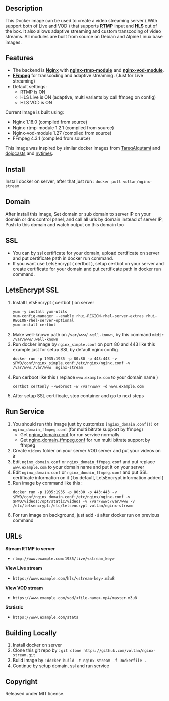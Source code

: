 ## Description
This Docker image can be used to create a video streaming server ( With support both of Live and VOD ) that supports [**RTMP**](https://en.wikipedia.org/wiki/Real-Time_Messaging_Protocol) input and [**HLS**](https://en.wikipedia.org/wiki/HTTP_Live_Streaming) out of the box. 
It also allows adaptive streaming and custom transcoding of video streams.
All modules are built from source on Debian and Alpine Linux base images.

## Features
 * The backend is [**Nginx**](http://nginx.org/en/) with [**nginx-rtmp-module**](https://github.com/arut/nginx-rtmp-module) and [**nginx-vod-module**](https://github.com/kaltura/nginx-vod-module).
 * [**FFmpeg**](https://www.ffmpeg.org/) for transcoding and adaptive streaming. (Just for Live streaming)
 * Default settings: 
	* RTMP is ON
	* HLS Live is ON (adaptive, multi variants by call ffmpeg on config)
	* HLS VOD is ON

Current Image is built using:
 * Nginx 1.18.0 (compiled from source)
 * Nginx-rtmp-module 1.2.1 (compiled from source)
 * Nginx-vod-module 1.27 (compiled from source)
 * FFmpeg 4.3.1 (compiled from source)
  
This image was inspired by similar docker images from [TareqAlqutami](https://github.com/TareqAlqutami/rtmp-hls-server) and [dojocasts](https://gitlab.com/dojocasts/nginx-vod-module-docker) and [nytimes](https://github.com/nytimes/nginx-vod-module-docker).

## Install
Install docker on server, after that just run : `docker pull voltan/nginx-stream`

## Domain
After install this image, Set domain or sub domain to server IP on your domain or dns control panel, and call all urls by domain instead of server IP, Push to this domain and watch output on this domain too 

## SSL
 * You can by ssl certificate for your domain, upload certificate on server and put certificate path in docker run command.
 * If you want use LetsEncrypt ( certbot ), setup certbot on your server and create certificate for your domain and put certificate path in docker run command.
 
## LetsEncrypt SSL
1. Install LetsEncrypt ( certbot ) on server 
      ```
      yum -y install yum-utils
      yum-config-manager --enable rhui-REGION-rhel-server-extras rhui-REGION-rhel-server-optional
      yum install certbot
      ```
2. Make well-known path on `/var/www/.well-known`, by this command `mkdir /var/www/.well-known`
3. Run docker image by `nginx_simple.conf` on port 80 and 443 like this example just for setup SSL by default nginx config
     ``` 
     docker run -p 1935:1935 -p 80:80 -p 443:443 -v $PWD/conf/nginx_simple.conf:/etc/nginx/nginx.conf -v /var/www:/var/www  nginx-stream
     ```
4. Run cerboot like this ( replace `www.example.com` to your domain name )    
     ```
     certbot certonly --webroot -w /var/www/ -d www.example.com
     ```
5. After setup SSL certificate, stop container and go to next steps

## Run Service
1. You should run this image just by customize `[nginx_domain.conf]()` or `nginx_domain_ffmpeg.conf` (for multi bitrate support by ffmpeg)
   * Get [nginx_domain.conf](https://github.com/voltan/nginx-stream/blob/master/conf/nginx_domain.conf) for run service normally
   * Get [nginx_domain_ffmpeg.conf](https://github.com/voltan/nginx-stream/blob/master/conf/nginx_domain_ffmpeg.conf) for run multi bitrate support by ffmpeg
2. Create `videos` folder on your server VOD server and put your videos on it
3. Edit `nginx_domain.conf` or `nginx_domain_ffmpeg.conf` and put replace `www.example.com` to your domain name and put it on your server
4. Edit `nginx_domain.conf` or `nginx_domain_ffmpeg.conf` and put SSL certificate information on it ( by default, LetsEncrypt information added )
5. Run image by command like this :
    ```
    docker run -p 1935:1935 -p 80:80 -p 443:443 -v $PWD/conf/nginx_domain.conf:/etc/nginx/nginx.conf -v $PWD/videos:/opt/static/videos -v /var/www:/var/www -v /etc/letsencrypt:/etc/letsencrypt voltan/nginx-stream
    ```
6. For run image on background, just add `-d` after docker run on previous command

## URLs
**Stream RTMP to server**
 - `rtmp://www.example.com:1935/live/<stream_key>`

**View Live stream**
 - `https://www.example.com/hls/<stream-key>.m3u8`

**View VOD stream**
 - `https://www.example.com/vod/<file-name>.mp4/master.m3u8`

**Statistic**
 - `https://www.example.com/stats`

## Building Locally
1. Install docker on server
2. Clone this git repo by : `git clone https://github.com/voltan/nginx-stream.git` 
3. Build image by : `docker build -t nginx-stream -f Dockerfile .`
4. Continue by setup domain, ssl and run service

## Copyright
Released under MIT license.
